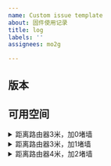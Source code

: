 ```yaml
---
name: Custom issue template
about: 固件使用记录
title: log
labels: ''
assignees: mo2g

---
```


## 版本

## 可用空间

<details>
<summary>距离路由器3米，加0堵墙</summary>
</details>

<details>
<summary>距离路由器3米，加1堵墙</summary>
</details>

<details>
<summary>距离路由器4米，加2堵墙</summary>
</details>
